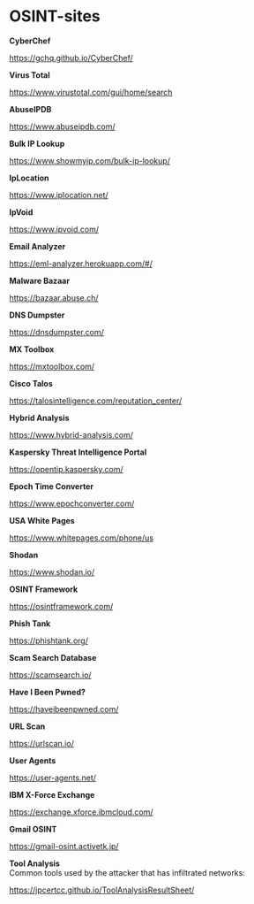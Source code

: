 # OSINT-sites

**CyberChef**

https://gchq.github.io/CyberChef/

**Virus Total**

https://www.virustotal.com/gui/home/search

**AbuseIPDB**

https://www.abuseipdb.com/

**Bulk IP Lookup**

https://www.showmyip.com/bulk-ip-lookup/

**IpLocation**

https://www.iplocation.net/

**IpVoid**

https://www.ipvoid.com/

**Email Analyzer**

https://eml-analyzer.herokuapp.com/#/

**Malware Bazaar**

https://bazaar.abuse.ch/

**DNS Dumpster**

https://dnsdumpster.com/

**MX Toolbox**

https://mxtoolbox.com/

**Cisco Talos**

https://talosintelligence.com/reputation_center/

**Hybrid Analysis**

https://www.hybrid-analysis.com/

**Kaspersky Threat Intelligence Portal**

https://opentip.kaspersky.com/

**Epoch Time Converter**

https://www.epochconverter.com/

**USA White Pages**

https://www.whitepages.com/phone/us

**Shodan**

https://www.shodan.io/

**OSINT Framework**

https://osintframework.com/

**Phish Tank**

https://phishtank.org/

**Scam Search Database**

https://scamsearch.io/

**Have I Been Pwned?**

https://haveibeenpwned.com/

**URL Scan**

https://urlscan.io/

**User Agents**

https://user-agents.net/

**IBM  X-Force Exchange**

https://exchange.xforce.ibmcloud.com/

**Gmail OSINT**

https://gmail-osint.activetk.jp/

**Tool Analysis**  
Common tools used by the attacker that has infiltrated networks: 

https://jpcertcc.github.io/ToolAnalysisResultSheet/


